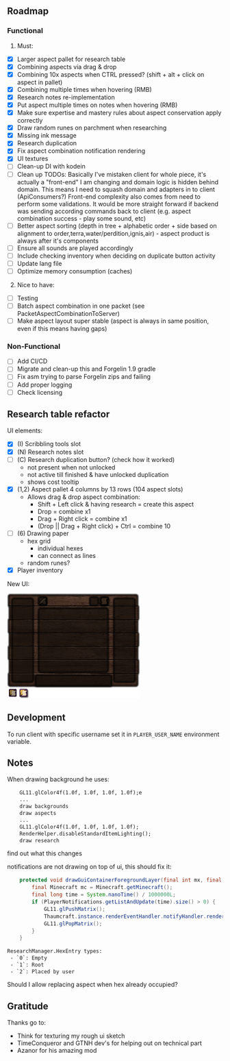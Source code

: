 ## Roadmap
### Functional
1. Must:
  - [x] Larger aspect pallet for research table
  - [x] Combining aspects via drag & drop
  - [x] Combining 10x aspects when CTRL pressed? (shift + alt + click on aspect in pallet)
  - [x] Combining multiple times when hovering (RMB)
  - [x] Research notes re-implementation
  - [x] Put aspect multiple times on notes when hovering (RMB)
  - [x] Make sure expertise and mastery rules about aspect conservation apply correctly
  - [x] Draw random runes on parchment when researching
  - [x] Missing ink message
  - [x] Research duplication
  - [x] Fix aspect combination notification rendering
  - [x] UI textures
  - [ ] Clean-up DI with kodein
  - [ ] Clean up TODOs:
        Basically I've mistaken client for whole piece, it's actually a "front-end" I am changing and domain logic is hidden behind domain. 
        This means I need to squash domain and adapters in to client (ApiConsumers?)
        Front-end complexity also comes from need to perform some validations. 
        It would be more straight forward if backend was sending according commands back to client (e.g. aspect combination success - play some sound, etc)
  - [ ] Better aspect sorting (depth in tree + alphabetic order + side based on alignment to order,terra,water/perdition,ignis,air) - aspect product is always after it's components
  - [ ] Ensure all sounds are played accordingly
  - [ ] Include checking inventory when deciding on duplicate button activity
  - [ ] Update lang file
  - [ ] Optimize memory consumption (caches)

2. Nice to have:
  - [ ] Testing
  - [ ] Batch aspect combination in one packet (see PacketAspectCombinationToServer)
  - [ ] Make aspect layout super stable (aspect is always in same position, even if this means having gaps)

### Non-Functional
  - [ ] Add CI/CD
  - [ ] Migrate and clean-up this and Forgelin 1.9 gradle
  - [ ] Fix asm trying to parse Forgelin zips and failing
  - [ ] Add proper logging
  - [ ] Check licensing

## Research table refactor

UI elements:
  - [x] (I) Scribbling tools slot
  - [x] (N) Research notes slot
  - [ ] (C) Research duplication button? (check how it worked)
     - not present when not unlocked
     - not active till finished & have unlocked duplication
     - shows cost tooltip
  - [x] (1,2) Aspect pallet 4 columns by 13 rows (104 aspect slots)
     - Allows drag & drop aspect combination:
       - Shift + Left click & having research = create this aspect
       - Drop = combine x1
       - Drag + Right click = combine x1
       - (Drop || Drag + Right click) + Ctrl = combine 10
  - [ ] (6) Drawing paper
     - hex grid
       - individual hexes
        - can connect as lines
     - random runes?
  - [x] Player inventory

New UI:

![UI](src/main/resources/assets/thaumcraft/textures/research/table/research-table.png)

## Development
To run client with specific username set it in `PLAYER_USER_NAME` environment variable.

## Notes
When drawing background he uses:
```
    GL11.glColor4f(1.0f, 1.0f, 1.0f, 1.0f);e
    ...
    draw backgrounds
    draw aspects
    ...
    GL11.glColor4f(1.0f, 1.0f, 1.0f, 1.0f);
    RenderHelper.disableStandardItemLighting();
    draw research
```
find out what this changes

notifications are not drawing on top of ui, this should fix it:
```java
    protected void drawGuiContainerForegroundLayer(final int mx, final int my) {
        final Minecraft mc = Minecraft.getMinecraft();
        final long time = System.nanoTime() / 1000000L;
        if (PlayerNotifications.getListAndUpdate(time).size() > 0) {
            GL11.glPushMatrix();
            Thaumcraft.instance.renderEventHandler.notifyHandler.renderNotifyHUD(this.width, this.height, time);
            GL11.glPopMatrix();
        }
    }
```

```
ResearchManager.HexEntry types:
 - `0`: Empty
 - `1`: Root
 - `2`: Placed by user
```

Should I allow replacing aspect when hex already occupied?

## Gratitude

Thanks go to: 
- Think for texturing my rough ui sketch
- TimeConqueror and GTNH dev's for helping out on technical part
- Azanor for his amazing mod
